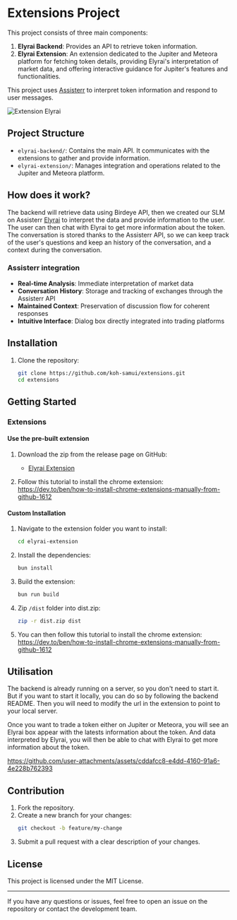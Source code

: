 # Extensions Project

This project consists of three main components:

1. **Elyrai Backend**: Provides an API to retrieve token information.
2. **Elyrai Extension**: An extension dedicated to the Jupiter and Meteora platform for fetching token details, providing Elyrai's interpretation of market data, and offering interactive guidance for Jupiter's features and functionalities.

This project uses [Assisterr](https://www.assisterr.ai/) to interpret token information and respond to user messages.

![Extension Elyrai](https://github.com/user-attachments/assets/7b56dfd8-5b9d-4e10-9326-77f7c6f8d824)

## Project Structure

- `elyrai-backend/`: Contains the main API. It communicates with the extensions to gather and provide information.
- `elyrai-extension/`: Manages integration and operations related to the Jupiter and Meteora platform.

## How does it work?

The backend will retrieve data using Birdeye API, then we created our SLM on Assisterr [Elyrai](https://build.assisterr.ai/model/elyrai) to interpret the data and provide information to the user.
The user can then chat with Elyrai to get more information about the token.
The conversation is stored thanks to the Assisterr API, so we can keep track of the user's questions and keep an history of the conversation, and a context during the conversation.

### Assisterr integration

- **Real-time Analysis**: Immediate interpretation of market data
- **Conversation History**: Storage and tracking of exchanges through the Assisterr API
- **Maintained Context**: Preservation of discussion flow for coherent responses
- **Intuitive Interface**: Dialog box directly integrated into trading platforms

## Installation

1. Clone the repository:

   ```bash
   git clone https://github.com/koh-samui/extensions.git
   cd extensions
   ```

## Getting Started

### Extensions

#### Use the pre-built extension

1. Download the zip from the release page on GitHub:

   - [Elyrai Extension](https://github.com/koh-samui/extensions/releases/download/v1/elyrai.zip)

2. Follow this tutorial to install the chrome extension: https://dev.to/ben/how-to-install-chrome-extensions-manually-from-github-1612

#### Custom Installation

1. Navigate to the extension folder you want to install:

   ```bash
   cd elyrai-extension
   ```

2. Install the dependencies:

   ```bash
   bun install
   ```

3. Build the extension:

   ```bash
   bun run build
   ```

4. Zip `/dist` folder into dist.zip:

   ```bash
   zip -r dist.zip dist
   ```

5. You can then follow this tutorial to install the chrome extension: https://dev.to/ben/how-to-install-chrome-extensions-manually-from-github-1612

## Utilisation

The backend is already running on a server, so you don't need to start it. But if you want to start it locally, you can do so by following the backend README.
Then you will need to modify the url in the extension to point to your local server.

Once you want to trade a token either on Jupiter or Meteora, you will see an Elyrai box appear with the latests information about the token. And data interpreted by Elyrai, you will then be able to chat with Elyrai to get more information about the token.


https://github.com/user-attachments/assets/cddafcc8-e4dd-4160-91a6-4e228b762393



## Contribution

1. Fork the repository.
2. Create a new branch for your changes:
   ```bash
   git checkout -b feature/my-change
   ```
3. Submit a pull request with a clear description of your changes.

## License

This project is licensed under the MIT License.

---

If you have any questions or issues, feel free to open an issue on the repository or contact the development team.
